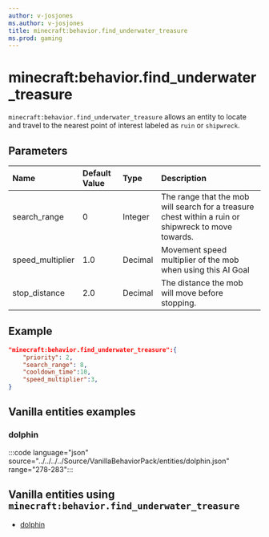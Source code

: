 ```yaml
---
author: v-josjones
ms.author: v-josjones
title: minecraft:behavior.find_underwater_treasure
ms.prod: gaming
---
```


# minecraft:behavior.find_underwater_treasure

`minecraft:behavior.find_underwater_treasure` allows an entity to locate and travel to the nearest point of interest labeled as `ruin` or `shipwreck`.

## Parameters

|Name |Default Value  |Type  |Description  |
|:----------|:----------|:----------|:----------|
|search_range| 0| Integer| The range that the mob will search for a treasure chest within a ruin or shipwreck to move towards. |
|speed_multiplier| 1.0| Decimal| Movement speed multiplier of the mob when using this AI Goal |
|stop_distance| 2.0| Decimal| The distance the mob will move before stopping. |

## Example

```json
"minecraft:behavior.find_underwater_treasure":{
    "priority": 2,
    "search_range": 8,
    "cooldown_time":10,
    "speed_multiplier":3,
}
```

## Vanilla entities examples

### dolphin

:::code language="json" source="../../../../Source/VanillaBehaviorPack/entities/dolphin.json" range="278-283":::

## Vanilla entities using `minecraft:behavior.find_underwater_treasure`

- [dolphin](../../../../Source/VanillaBehaviorPack_Snippets/entities/dolphin.md)

